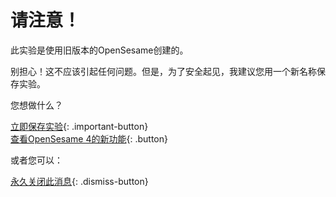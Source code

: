 # 请注意！

此实验是使用旧版本的OpenSesame创建的。

别担心！这不应该引起任何问题。但是，为了安全起见，我建议您用一个新名称保存实验。

您想做什么？

[立即保存实验](opensesame://action.save){: .important-button} <br />
[查看OpenSesame 4的新功能](new:html://osdoc.cogsci.nl/3.2/important-changes-3/){: .button} <br />

或者您可以：

[永久关闭此消息](opensesame://event.os4n_dismiss_old_experiment){: .dismiss-button}